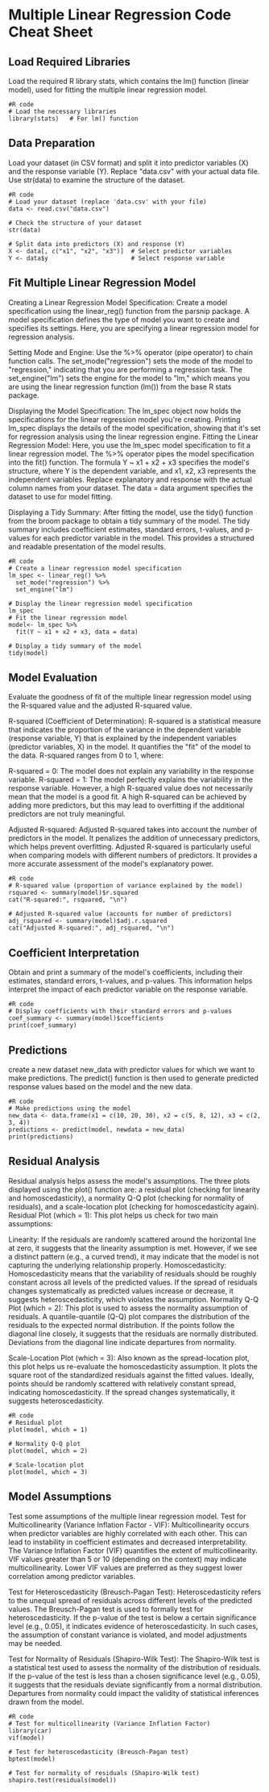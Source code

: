 # Multiple Linear Regression Code Cheat Sheet
## Load Required Libraries
Load the required R library stats, which contains the lm() function (linear model), used for fitting the multiple linear regression model.
```
#R code
# Load the necessary libraries
library(stats)   # For lm() function
```
## Data Preparation
Load your dataset (in CSV format) and split it into predictor variables (X) and the response variable (Y). Replace "data.csv" with your actual data file. Use str(data) to examine the structure of the dataset.
```
#R code
# Load your dataset (replace 'data.csv' with your file)
data <- read.csv("data.csv")

# Check the structure of your dataset
str(data)

# Split data into predictors (X) and response (Y)
X <- data[, c("x1", "x2", "x3")]  # Select predictor variables
Y <- data$y                       # Select response variable
```
## Fit Multiple Linear Regression Model
Creating a Linear Regression Model Specification: Create a model specification using the linear_reg() function from the parsnip package. A model specification defines the type of model you want to create and specifies its settings. Here, you are specifying a linear regression model for regression analysis.

Setting Mode and Engine: Use the %>% operator (pipe operator) to chain function calls. The set_mode("regression") sets the mode of the model to "regression," indicating that you are performing a regression task. The set_engine("lm") sets the engine for the model to "lm," which means you are using the linear regression function (lm()) from the base R stats package.

Displaying the Model Specification: The lm_spec object now holds the specifications for the linear regression model you're creating. Printing lm_spec displays the details of the model specification, showing that it's set for regression analysis using the linear regression engine.
Fitting the Linear Regression Model: Here, you use the lm_spec model specification to fit a linear regression model. The %>% operator pipes the model specification into the fit() function. The formula Y ~ x1 + x2 + x3 specifies the model's structure, where Y is the dependent variable, and x1, x2, x3 represents the independent variables. Replace explanatory and response with the actual column names from your dataset. The data = data argument specifies the dataset to use for model fitting.

Displaying a Tidy Summary: After fitting the model, use the tidy() function from the broom package to obtain a tidy summary of the model. The tidy summary includes coefficient estimates, standard errors, t-values, and p-values for each predictor variable in the model. This provides a structured and readable presentation of the model results.
```
#R code
# Create a linear regression model specification
lm_spec <- linear_reg() %>%
  set_mode("regression") %>%
  set_engine("lm")

# Display the linear regression model specification
lm_spec
# Fit the linear regression model
model<- lm_spec %>% 
  fit(Y ~ x1 + x2 + x3, data = data)

# Display a tidy summary of the model
tidy(model)

```
## Model Evaluation
Evaluate the goodness of fit of the multiple linear regression model using the R-squared value and the adjusted R-squared value.

R-squared (Coefficient of Determination): R-squared is a statistical measure that indicates the proportion of the variance in the dependent variable (response variable, Y) that is explained by the independent variables (predictor variables, X) in the model. It quantifies the "fit" of the model to the data. R-squared ranges from 0 to 1, where:

R-squared = 0: The model does not explain any variability in the response variable.
R-squared = 1: The model perfectly explains the variability in the response variable.
However, a high R-squared value does not necessarily mean that the model is a good fit. A high R-squared can be achieved by adding more predictors, but this may lead to overfitting if the additional predictors are not truly meaningful.

Adjusted R-squared: Adjusted R-squared takes into account the number of predictors in the model. It penalizes the addition of unnecessary predictors, which helps prevent overfitting. Adjusted R-squared is particularly useful when comparing models with different numbers of predictors. It provides a more accurate assessment of the model's explanatory power.
```
#R code
# R-squared value (proportion of variance explained by the model)
rsquared <- summary(model)$r.squared
cat("R-squared:", rsquared, "\n")

# Adjusted R-squared value (accounts for number of predictors)
adj_rsquared <- summary(model)$adj.r.squared
cat("Adjusted R-squared:", adj_rsquared, "\n")
```
## Coefficient Interpretation
Obtain and print a summary of the model's coefficients, including their estimates, standard errors, t-values, and p-values. This information helps interpret the impact of each predictor variable on the response variable.
```
#R code
# Display coefficients with their standard errors and p-values
coef_summary <- summary(model)$coefficients
print(coef_summary)
```
## Predictions
create a new dataset new_data with predictor values for which we want to make predictions. The predict() function is then used to generate predicted response values based on the model and the new data.
```
#R code
# Make predictions using the model
new_data <- data.frame(x1 = c(10, 20, 30), x2 = c(5, 8, 12), x3 = c(2, 3, 4))
predictions <- predict(model, newdata = new_data)
print(predictions)
```
## Residual Analysis
Residual analysis helps assess the model's assumptions. The three plots displayed using the plot() function are: a residual plot (checking for linearity and homoscedasticity), a normality Q-Q plot (checking for normality of residuals), and a scale-location plot (checking for homoscedasticity again).
Residual Plot (which = 1): This plot helps us check for two main assumptions:

Linearity: If the residuals are randomly scattered around the horizontal line at zero, it suggests that the linearity assumption is met. However, if we see a distinct pattern (e.g., a curved trend), it may indicate that the model is not capturing the underlying relationship properly.
Homoscedasticity: Homoscedasticity means that the variability of residuals should be roughly constant across all levels of the predicted values. If the spread of residuals changes systematically as predicted values increase or decrease, it suggests heteroscedasticity, which violates the assumption.
Normality Q-Q Plot (which = 2): This plot is used to assess the normality assumption of residuals. A quantile-quantile (Q-Q) plot compares the distribution of the residuals to the expected normal distribution. If the points follow the diagonal line closely, it suggests that the residuals are normally distributed. Deviations from the diagonal line indicate departures from normality.

Scale-Location Plot (which = 3): Also known as the spread-location plot, this plot helps us re-evaluate the homoscedasticity assumption. It plots the square root of the standardized residuals against the fitted values. Ideally, points should be randomly scattered with relatively constant spread, indicating homoscedasticity. If the spread changes systematically, it suggests heteroscedasticity.
```
#R code
# Residual plot
plot(model, which = 1)

# Normality Q-Q plot
plot(model, which = 2)

# Scale-location plot
plot(model, which = 3)
```
## Model Assumptions
Test some assumptions of the multiple linear regression model. 
Test for Multicollinearity (Variance Inflation Factor - VIF): Multicollinearity occurs when predictor variables are highly correlated with each other. This can lead to instability in coefficient estimates and decreased interpretability. The Variance Inflation Factor (VIF) quantifies the extent of multicollinearity. VIF values greater than 5 or 10 (depending on the context) may indicate multicollinearity. Lower VIF values are preferred as they suggest lower correlation among predictor variables.

Test for Heteroscedasticity (Breusch-Pagan Test): Heteroscedasticity refers to the unequal spread of residuals across different levels of the predicted values. The Breusch-Pagan test is used to formally test for heteroscedasticity. If the p-value of the test is below a certain significance level (e.g., 0.05), it indicates evidence of heteroscedasticity. In such cases, the assumption of constant variance is violated, and model adjustments may be needed.

Test for Normality of Residuals (Shapiro-Wilk Test): The Shapiro-Wilk test is a statistical test used to assess the normality of the distribution of residuals. If the p-value of the test is less than a chosen significance level (e.g., 0.05), it suggests that the residuals deviate significantly from a normal distribution. Departures from normality could impact the validity of statistical inferences drawn from the model.
```
#R code
# Test for multicollinearity (Variance Inflation Factor)
library(car)
vif(model)

# Test for heteroscedasticity (Breusch-Pagan test)
bptest(model)

# Test for normality of residuals (Shapiro-Wilk test)
shapiro.test(residuals(model))
```




